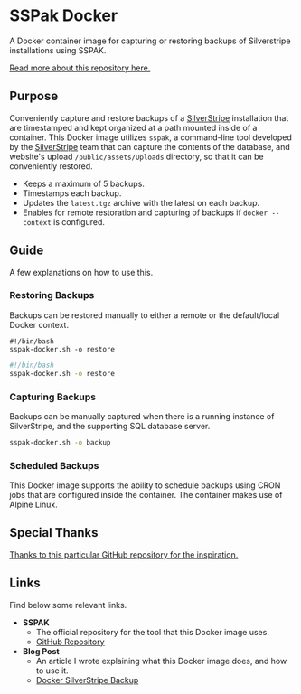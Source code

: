 # SSPak Docker

A Docker container image for capturing or restoring backups of Silverstripe installations using SSPAK.

[Read more about this repository here.](https://lucshelton.com/blog/backing-up-silverstripe-in-docker)

## Purpose

Conveniently capture and restore backups of a [SilverStripe](https://silverstripe.org/) installation that are timestamped and kept organized at a path mounted inside of a container. This Docker image utilizes `sspak`, a command-line tool developed by the [SilverStripe](https://silverstripe.org/) team that can capture the contents of the database, and website's upload `/public/assets/Uploads` directory, so that it can be conveniently restored.

- Keeps a maximum of 5 backups.
- Timestamps each backup.
- Updates the `latest.tgz` archive with the latest on each backup.
- Enables for remote restoration and capturing of backups if `docker --context` is configured.

## Guide

A few explanations on how to use this.

### Restoring Backups

Backups can be restored manually to either a remote or the default/local Docker context.

```shell
#!/bin/bash
sspak-docker.sh -o restore
```

```bash
#!/bin/bash
sspak-docker.sh -o restore
```

### Capturing Backups

Backups can be manually captured when there is a running instance of SilverStripe, and the supporting SQL database server.

```bash
sspak-docker.sh -o backup
```

### Scheduled Backups

This Docker image supports the ability to schedule backups using CRON jobs that are configured inside the container. The container makes use of Alpine Linux.

## Special Thanks

[Thanks to this particular GitHub repository for the inspiration.](https://github.com/databacker/mysql-backup)

## Links

Find below some relevant links.

- **SSPAK**
  - The official repository for the tool that this Docker image uses.
  - [GitHub Repository](https://github.com/silverstripe/sspak)
- **Blog Post**
  - An article I wrote explaining what this Docker image does, and how to use it.
  - [Docker SilverStripe Backup](https://github.com/LoveDuckie/docker-silverstripe-backup)
